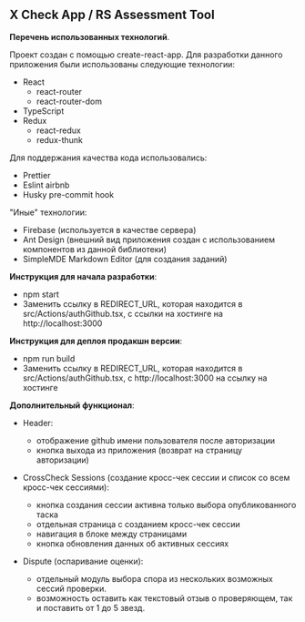 ## X Check App / RS Assessment Tool

**Перечень использованных технологий**.

Проект создан с помощью create-react-app. Для разработки данного приложения были использованы следующие технологии:

- React
  - react-router
  - react-router-dom
- TypeScript
- Redux
  - react-redux
  - redux-thunk

Для поддержания качества кода использовались:

- Prettier
- Eslint airbnb
- Husky pre-commit hook

"Иные" технологии:

- Firebase (используется в качестве сервера)
- Ant Design (внешний вид приложения создан с использованием компонентов из данной библиотеки)
- SimpleMDE Markdown Editor (для создания заданий)

**Инструкция для начала разработки**:

- npm start
- Заменить ссылку в REDIRECT_URL, которая находится в src/Actions/authGithub.tsx, с ссылки на хостинге на http://localhost:3000

**Инструкция для деплоя продакшн версии**:

- npm run build
- Заменить ссылку в REDIRECT_URL, которая находится в src/Actions/authGithub.tsx, с http://localhost:3000 на ссылку на хостинге

**Дополнительный функционал**:

- Header:

  - отображение github имени пользователя после авторизации
  - кнопка выхода из приложения (возврат на страницу авторизации)

- CrossCheck Sessions (создание кросс-чек сессии и список со всем кросс-чек сессиями):

  - кнопка создания сессии активна только выбора опубликованного таска
  - отдельная страница с созданием кросс-чек сессии
  - навигация в блоке между страницами
  - кнопка обновления данных об активных сессиях

- Dispute (оспаривание оценки):

  - отдельный модуль выбора спора из нескольких возможных сессий проверки.
  - возможность оставить как текстовый отзыв о проверяющем, так и поставить от 1 до 5 звезд.
